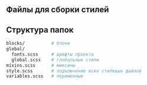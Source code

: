## Файлы для сборки стилей

## Структура папок

```bash
blocks/          # блоки
global/            
  fonts.scss     # шрифты проекта
  global.scss    # глобальные стили
mixins.scss      # миксины
style.scss       # подключение всех стилевых файлов
variables.scss   # переменные
```
